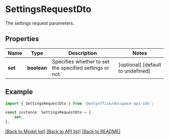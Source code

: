 # SettingsRequestDto

The settings request parameters.

## Properties

Name | Type | Description | Notes
------------ | ------------- | ------------- | -------------
**set** | **boolean** | Specifies whether to set the specified settings or not. | [optional] [default to undefined]

## Example

```typescript
import { SettingsRequestDto } from '@onlyoffice/docspace-api-sdk';

const instance: SettingsRequestDto = {
    set,
};
```

[[Back to Model list]](../README.md#documentation-for-models) [[Back to API list]](../README.md#documentation-for-api-endpoints) [[Back to README]](../README.md)
